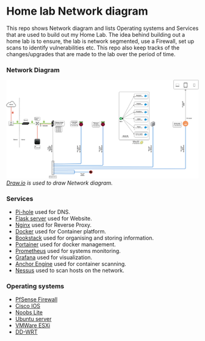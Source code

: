 # Home lab Network diagram
This repo shows Network diagram and lists Operating systems and Services that are used to build out my Home Lab. The idea behind building out a home lab is to ensure, the lab is network segmented, use a Firewall, set up scans to identify vulnerabilities etc. This repo also keep tracks of the changes/upgrades that are made to the lab over the period of time.

### Network Diagram
![alt text](images/Home_Lab.jpg)
*[Draw.io](https://app.diagrams.net/) is used to draw Network diagram.*

### Services
- [Pi-hole](https://pi-hole.net/) used for DNS.
- [Flask server](https://flask.palletsprojects.com/) used for Website.
- [Nginx](https://www.nginx.com/) used for Reverse Proxy.
- [Docker](https://www.docker.com/) used for Container platform.
- [Bookstack](https://www.bookstackapp.com/) used for organising and storing information.
- [Portainer](https://www.portainer.io/) used for docker management.
- [Prometheus](https://prometheus.io/) used for systems monitoring.
- [Grafana](https://grafana.com/) used for visualization.
- [Anchor Engine](https://anchore.com/) used for container scanning.
- [Nessus](https://www.tenable.com/products/nessus) used to scan hosts on the network.

### Operating systems
- [PfSense Firewall](https://www.pfsense.org/)
- [Cisco IOS](https://www.cisco.com/c/en/us/products/ios-nx-os-software/index.html)
- [Noobs Lite](https://www.raspberrypi.org/downloads/noobs/)
- [Ubuntu server](https://ubuntu.com/download/server)
- [VMWare ESXi](https://www.vmware.com/products/esxi-and-esx.html)
- [DD-WRT](http://www.dd-wrt.com/)
